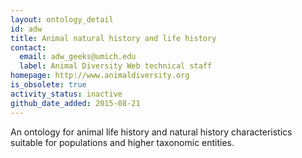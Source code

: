 ```yaml
---
layout: ontology_detail
id: adw
title: Animal natural history and life history
contact:
  email: adw_geeks@umich.edu
  label: Animal Diversity Web technical staff
homepage: http://www.animaldiversity.org
is_obsolete: true
activity_status: inactive
github_date_added: 2015-08-21
---
```


An ontology for animal life history and natural history characteristics suitable for populations and higher taxonomic entities.

